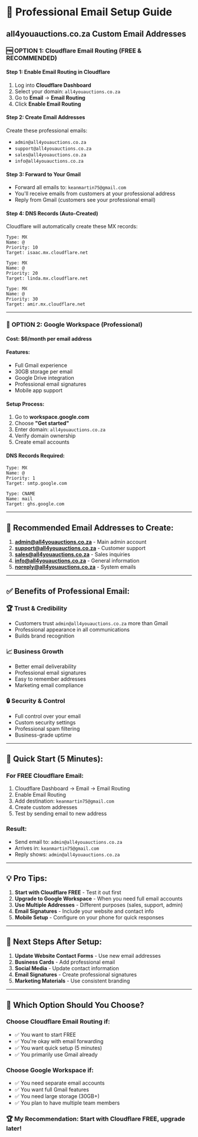 # 📧 Professional Email Setup Guide
## all4youauctions.co.za Custom Email Addresses

### 🆓 **OPTION 1: Cloudflare Email Routing (FREE & RECOMMENDED)**

#### Step 1: Enable Email Routing in Cloudflare
1. Log into **Cloudflare Dashboard**
2. Select your domain: `all4youauctions.co.za`
3. Go to **Email** → **Email Routing**
4. Click **Enable Email Routing**

#### Step 2: Create Email Addresses
Create these professional emails:
- `admin@all4youauctions.co.za`
- `support@all4youauctions.co.za`
- `sales@all4youauctions.co.za`
- `info@all4youauctions.co.za`

#### Step 3: Forward to Your Gmail
- Forward all emails to: `keanmartin75@gmail.com`
- You'll receive emails from customers at your professional address
- Reply from Gmail (customers see your professional email)

#### Step 4: DNS Records (Auto-Created)
Cloudflare will automatically create these MX records:
```
Type: MX
Name: @
Priority: 10
Target: isaac.mx.cloudflare.net

Type: MX  
Name: @
Priority: 20
Target: linda.mx.cloudflare.net

Type: MX
Name: @
Priority: 30
Target: amir.mx.cloudflare.net
```

---

### 💼 **OPTION 2: Google Workspace (Professional)**

#### Cost: $6/month per email address
#### Features:
- Full Gmail experience
- 30GB storage per email
- Google Drive integration
- Professional email signatures
- Mobile app support

#### Setup Process:
1. Go to **workspace.google.com**
2. Choose **"Get started"**
3. Enter domain: `all4youauctions.co.za`
4. Verify domain ownership
5. Create email accounts

#### DNS Records Required:
```
Type: MX
Name: @
Priority: 1
Target: smtp.google.com

Type: CNAME
Name: mail
Target: ghs.google.com
```

---

## 🎯 **Recommended Email Addresses to Create:**

1. **admin@all4youauctions.co.za** - Main admin account
2. **support@all4youauctions.co.za** - Customer support
3. **sales@all4youauctions.co.za** - Sales inquiries
4. **info@all4youauctions.co.za** - General information
5. **noreply@all4youauctions.co.za** - System emails

---

## ✅ **Benefits of Professional Email:**

### 🏆 **Trust & Credibility**
- Customers trust `admin@all4youauctions.co.za` more than Gmail
- Professional appearance in all communications
- Builds brand recognition

### 📈 **Business Growth**
- Better email deliverability
- Professional email signatures
- Easy to remember addresses
- Marketing email compliance

### 🔒 **Security & Control**
- Full control over your email
- Custom security settings
- Professional spam filtering
- Business-grade uptime

---

## 🚀 **Quick Start (5 Minutes):**

### For FREE Cloudflare Email:
1. Cloudflare Dashboard → Email → Email Routing
2. Enable Email Routing
3. Add destination: `keanmartin75@gmail.com`
4. Create custom addresses
5. Test by sending email to new address

### Result:
- Send email to: `admin@all4youauctions.co.za`
- Arrives in: `keanmartin75@gmail.com`
- Reply shows: `admin@all4youauctions.co.za`

---

## 💡 **Pro Tips:**

1. **Start with Cloudflare FREE** - Test it out first
2. **Upgrade to Google Workspace** - When you need full email accounts
3. **Use Multiple Addresses** - Different purposes (sales, support, admin)
4. **Email Signatures** - Include your website and contact info
5. **Mobile Setup** - Configure on your phone for quick responses

---

## 📱 **Next Steps After Setup:**

1. **Update Website Contact Forms** - Use new email addresses
2. **Business Cards** - Add professional email
3. **Social Media** - Update contact information
4. **Email Signatures** - Create professional signatures
5. **Marketing Materials** - Use consistent branding

---

## 🎯 **Which Option Should You Choose?**

### Choose **Cloudflare Email Routing** if:
- ✅ You want to start FREE
- ✅ You're okay with email forwarding
- ✅ You want quick setup (5 minutes)
- ✅ You primarily use Gmail already

### Choose **Google Workspace** if:
- ✅ You need separate email accounts
- ✅ You want full Gmail features
- ✅ You need large storage (30GB+)
- ✅ You plan to have multiple team members

### 🏆 **My Recommendation:** Start with Cloudflare FREE, upgrade later!
